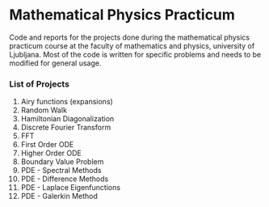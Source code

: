 # Mathematical Physics Practicum
Code and reports for the projects done during the mathematical physics practicum course at the faculty of mathematics and physics, university of Ljubljana.
Most of the code is written for specific problems and needs to be modified for general usage.

### List of Projects
1. Airy functions (expansions)
2. Random Walk
3. Hamiltonian Diagonalization
4. Discrete Fourier Transform
5. FFT
6. First Order ODE
7. Higher Order ODE
8. Boundary Value Problem
9. PDE - Spectral Methods
10. PDE - Difference Methods
11. PDE - Laplace Eigenfunctions
12. PDE - Galerkin Method

